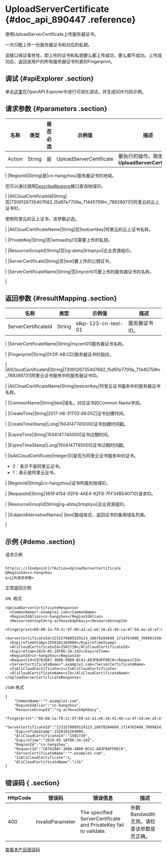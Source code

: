 # UploadServerCertificate {#doc_api_890447 .reference}

使用UploadServerCertificate上传服务器证书。

一次只能上传一份服务器证书和对应的私钥。

该接口保证事务性，即上传的证书和私钥要么都上传成功，要么都不成功。上传成功后，返回该用户的所有服务器证书列表的Fingerprint。

## 调试 {#apiExplorer .section}

单击[这里](https://api.aliyun.com/#product=Slb&api=UploadServerCertificate)在OpenAPI Explorer中进行可视化调试，并生成SDK代码示例。

## 请求参数 {#parameters .section}

|名称|类型|是否必选|示例值|描述|
|--|--|----|---|--|
|Action|String|是|UploadServerCertificate|要执行的操作。取值：**UploadServerCertificate**

 |
|RegionId|String|是|cn-hangzhou|服务器证书的地域。

 您可以通过调用[DescribeRegions](~~27584~~)接口查询地域ID。

 |
|AliCloudCertificateId|String|否|7309126735407682\_15d97e7709a\_71445759hr\_789289731|阿里云的云上证书ID。

 使用阿里云的云上证书，该参数必选。

 |
|AliCloudCertificateName|String|否|testcertkey|阿里云的云上证书名称。

 |
|PrivateKey|String|否|wmsad!q23|需要上传的私钥。

 |
|ResourceGroupId|String|否|rg-atstuj3rtoptyui|企业资源组ID。

 |
|ServerCertificate|String|否|test|要上传的公钥证书。

 |
|ServerCertificateName|String|否|mycert01|要上传的服务器证书的名称。

 |

## 返回参数 {#resultMapping .section}

|名称|类型|示例值|描述|
|--|--|---|--|
|ServerCertificateId|String|idkp-123-cn-test-01|服务器证书ID。

 |
|ServerCertificateName|String|mycert01|服务器证书名称。

 |
|Fingerprint|String|01:DF:AB:CD|服务器证书的指纹。

 |
|AliCloudCertificateId|String|7309126735407682\_15d97e7709a\_71445759hr\_789289731|阿里云证书服务中的服务器证书ID。

 |
|AliCloudCertificateName|String|testcertkey|阿里云证书服务中的服务器证书名称。

 |
|CommonName|String|test|域名，对应证书的Common Name字段。

 |
|CreateTime|String|2017-08-31T02:49:05Z|证书创建时间。

 |
|CreateTimeStamp|Long|1504147745000|证书创建时间戳。

 |
|ExpireTime|String|1504147745000|证书过期时间。

 |
|ExpireTimeStamp|Long|1504147745000|证书过期时间戳。

 |
|IsAliCloudCertificate|Integer|0|是否为阿里云证书服务中的证书。

 -   0：表示不是阿里云证书。
-   1：表示是阿里云证书。

 |
|RegionId|String|cn-hangzhou|证书所属的地域ID。

 |
|RequestId|String|365F4154-92F6-4AE4-92F8-7FF34B540710|请求ID。

 |
|ResourceGroupId|String|rg-atstuj3rtoptyui|企业资源组ID。

 |
|SubjectAlternativeNames| |test|数组格式，返回证书的备用域名列表。

 |

## 示例 {#demo .section}

请求示例

``` {#request_demo}

http(s)://[Endpoint]/?Action=UploadServerCertificate
&RegionId=cn-hangzhou
&<公共请求参数>

```

正常返回示例

`XML` 格式

``` {#xml_return_success_demo}
<UploadServerCertificateResponse>
  <CommonName>*.example1.com</CommonName>
  <RegionIdAlias>cn-hangzhou</RegionIdAlias>
  <ResourceGroupId>rg-acfmxazb4ph6aiy</ResourceGroupId>
  <Fingerprint>68:08:1a:f8:2c:97:69:a3:a1:e6:16:41:4b:ca:4f:5d:ee:a5:ef:0d</Fingerprint>
  <ServerCertificateId>1231579085529123_166f8204689_1714763408_709981430</ServerCertificateId>
  <ExpireTimeStamp>1558161264000</ExpireTimeStamp>
  <AliCloudCertificateId>1501739</AliCloudCertificateId>
  <ExpireTime>2019-05-18T06:34:24Z</ExpireTime>
  <RegionId>cn-hangzhou</RegionId>
  <RequestId>C87620A7-3608-48D0-BC41-A83FB4FF0EC6</RequestId>
  <ServerCertificateName>*.example1.com</ServerCertificateName>
  <IsAliCloudCertificate>1</IsAliCloudCertificate>
  <AliCloudCertificateName>slb</AliCloudCertificateName>
</UploadServerCertificateResponse>

```

`JSON` 格式

``` {#json_return_success_demo}
{
	"CommonName":"*.example1.com",
	"RegionIdAlias":"cn-hangzhou",
	"ResourceGroupId":"rg-acfmxazb4ph6aiy",
	"Fingerprint":"68:08:1a:f8:2c:97:69:a3:a1:e6:16:41:4b:ca:4f:5d:ee:a5:ef:0d",
	"ServerCertificateId":"1231579085529123_166f8204689_1714763408_709981430",
	"ExpireTimeStamp":1558161264000,
	"AliCloudCertificateId":"1501739",
	"ExpireTime":"2019-05-18T06:34:24Z",
	"RegionId":"cn-hangzhou",
	"RequestId":"C87620A7-3608-48D0-BC41-A83FB4FF0EC6",
	"ServerCertificateName":"*.example1.com",
	"IsAliCloudCertificate":1,
	"AliCloudCertificateName":"slb"
}
```

## 错误码 { .section}

|HttpCode|错误码|错误信息|描述|
|--------|---|----|--|
|400|InvalidParameter|The specified ServerCertificate and PrivateKey fail to validate.|参数Bandwidth无效。请检查该参数是否正确。|

[查看本产品错误码](https://error-center.aliyun.com/status/product/Slb)

